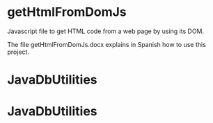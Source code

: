 # getHtmlFromDomJs
Javascript file to get HTML code from a web page by using its DOM.

The file getHtmlFromDomJs.docx explains in Spanish how to use this project.
# JavaDbUtilities
# JavaDbUtilities
